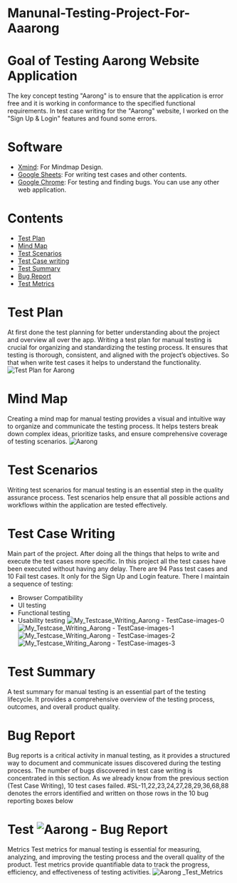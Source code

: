 # Manunal-Testing-Project-For-Aaarong
# Goal of Testing Aarong Website Application
The key concept testing "Aarong" is to ensure that the application is error free and it is working in conformance to the specified functional requirements. In test case writing for the "Aarong" website, I worked on the "Sign Up & Login" features and found some errors.
# Software
- [Xmind](https://www.xmind.net/): For Mindmap Design.
- [Google Sheets](https://workspace.google.com/products/sheets/): For writing test cases and other contents.
- [Google Chrome](https://www.google.com/chrome/): For testing and finding bugs. You can use any other web application.
# Contents
- [Test Plan](#test-plan)
- [Mind Map](#mind-map)
- [Test Scenarios](#test-scenarios)
- [Test Case writing](#test-case-writing)
- [Test Summary](#test-summary)
- [Bug Report](#bug-report)
- [Test Metrics](#test-metrics)
# Test Plan
At first done the test planning for better understanding about the project and overview all over the app. Writing a test plan for manual testing is crucial for organizing and standardizing the testing process. It ensures that testing is thorough, consistent, and aligned with the project’s objectives.  So that when write test cases it helps to understand the functionality.
![Test Plan for Aarong](https://github.com/user-attachments/assets/b9883da6-897b-409b-916d-e8ab39e206fc)
# Mind Map
Creating a mind map for manual testing provides a visual and intuitive way to organize and communicate the testing process. It helps testers break down complex ideas, prioritize tasks, and ensure comprehensive coverage of testing scenarios.
![Aarong](https://github.com/user-attachments/assets/71a3ffe7-6ea2-49f1-966f-05cdbffe2dc4)
# Test Scenarios
Writing test scenarios for manual testing is an essential step in the quality assurance process. Test scenarios help ensure that all possible actions and workflows within the application are tested effectively.
# Test Case Writing
Main part of the project. After doing all the things that helps to write and execute the test cases more specific. In this project all the test cases have been executed without having any delay. There are 94 Pass test cases and 10 Fail test cases. It only for the Sign Up and Login feature. There I maintain a sequence of testing:
- Browser Compatibility
- UI testing
- Functional testing
- Usability testing
![My_Testcase_Writing_Aarong - TestCase-images-0](https://github.com/user-attachments/assets/095110c8-07a4-4173-836e-93dd6abba910)
![My_Testcase_Writing_Aarong - TestCase-images-1](https://github.com/user-attachments/assets/f531120a-9590-4617-a5fe-eb6fb7e94b18)
![My_Testcase_Writing_Aarong - TestCase-images-2](https://github.com/user-attachments/assets/d2b9a42d-06bb-45d6-9716-77a2b321571e)
![My_Testcase_Writing_Aarong - TestCase-images-3](https://github.com/user-attachments/assets/692fea4b-3bd0-4706-9d33-21934cdcba08)

# Test Summary
A test summary for manual testing is an essential part of the testing lifecycle. It provides a comprehensive overview of the testing process, outcomes, and overall product quality.
# Bug Report
Bug reports is a critical activity in manual testing, as it provides a structured way to document and communicate issues discovered during the testing process. The number of bugs discovered in test case writing is concentrated in this section. As we already know from the previous section (Test Case Writing), 10 test cases failed. #SL-11,22,23,24,27,28,29,36,68,88 denotes the errors identified and written on those rows in the 10 bug reporting boxes below
# Test ![Aarong - Bug Report](https://github.com/user-attachments/assets/ecd38f78-35f4-4b0a-90ae-ff4a1c5225a6)
Metrics
Test metrics for manual testing is essential for measuring, analyzing, and improving the testing process and the overall quality of the product. Test metrics provide quantifiable data to track the progress, efficiency, and effectiveness of testing activities.
![Aarong _Test_Metrics](https://github.com/user-attachments/assets/bafe7b19-3348-4eca-ab68-357bd045c833)
